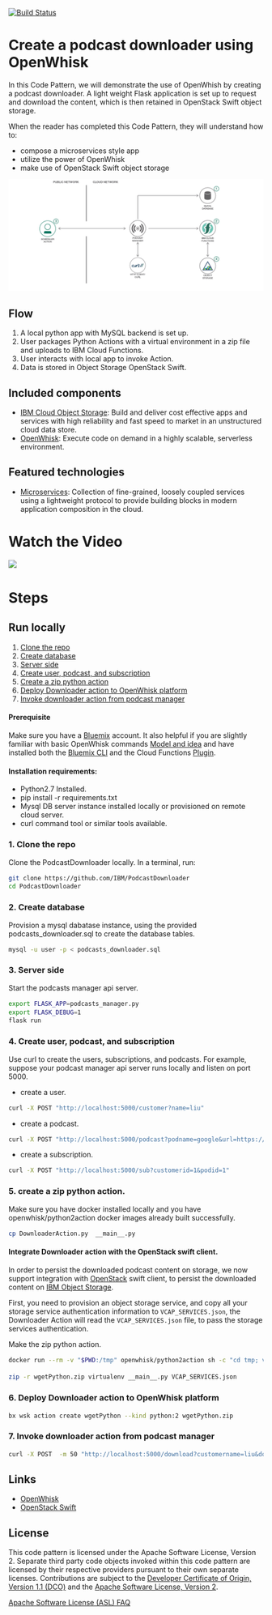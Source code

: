 [![Build Status](https://travis-ci.org/IBM/PodcastDownloader.svg?branch=master)](https://travis-ci.org/IBM/PodcastDownloader)

# Create a podcast downloader using OpenWhisk
In this Code Pattern, we will demonstrate the use of OpenWhish by creating a podcast downloader.  A light weight Flask application is set up to request and download the content, which is then retained in OpenStack Swift object storage.

When the reader has completed this Code Pattern, they will understand how to:

* compose a microservices style app
* utilize the power of OpenWhisk
* make use of OpenStack Swift object storage

![Architecture](pics/architecture.png)

## Flow
1. A local python app with MySQL backend is set up.
2. User packages Python Actions with a virtual environment in a zip file and uploads to IBM Cloud Functions.
3. User interacts with local app to invoke Action.
4. Data is stored in Object Storage OpenStack Swift.

## Included components
* [IBM Cloud Object Storage](https://console.bluemix.net/catalog/services/object-storage): Build and deliver cost effective apps and services with high reliability and fast speed to market in an unstructured cloud data store.
* [OpenWhisk](https://console.ng.bluemix.net/openwhisk): Execute code on demand in a highly scalable, serverless environment.

## Featured technologies
* [Microservices](https://www.ibm.com/developerworks/community/blogs/5things/entry/5_things_to_know_about_microservices?lang=en): Collection of fine-grained, loosely coupled services using a lightweight protocol to provide building blocks in modern application composition in the cloud.

# Watch the Video
[![](http://img.youtube.com/vi/95hDtAAzNnw/0.jpg)](https://www.youtube.com/watch?v=95hDtAAzNnw)

# Steps

## Run locally

1. [Clone the repo](1#-clone-the-repo)
2. [Create database](#2-create-database)
3. [Server side](#3-server-side)
4. [Create user, podcast, and subscription](#4-create-user-podcast-and-subscription)
5. [Create a zip python action](#5-create-a-zip-python-action)
6. [Deploy Downloader action to OpenWhisk platform](#6-deploy-downloader-action-to-openwhisk-platform)
7. [Invoke downloader action from podcast manager](#7-invoke-downloader-action-from-podcast-manager)

#### Prerequisite
Make sure you have a [Bluemix](https://console.ng.bluemix.net) account.
It also helpful if you are slightly familiar with basic OpenWhisk commands [Model and idea](https://github.com/IBM/openwhisk-action-trigger-rule) and have installed both the [Bluemix CLI](https://console.bluemix.net/docs/cli/reference/bluemix_cli/download_cli.html) and the Cloud Functions [Plugin](https://console.bluemix.net/openwhisk/learn/cli).

#### Installation requirements:
- Python2.7 Installed.
- pip install -r requirements.txt
- Mysql DB server instance installed locally or provisioned on remote cloud server.
- curl command tool or similar tools available.

### 1. Clone the repo
Clone the PodcastDownloader locally. In a terminal, run:
```bash
git clone https://github.com/IBM/PodcastDownloader
cd PodcastDownloader
```

### 2. Create database
Provision a mysql dabatase instance, using the provided podcasts_downloader.sql to create the database
tables.
```bash
mysql -u user -p < podcasts_downloader.sql
```

### 3. Server side
Start the podcasts manager api server.
```bash
export FLASK_APP=podcasts_manager.py
export FLASK_DEBUG=1
flask run
```
### 4. Create user, podcast, and subscription
Use curl to create the users, subscriptions, and podcasts.
For example, suppose your podcast manager api server runs locally and listen on port 5000.

- create a user.
```bash
curl -X POST "http://localhost:5000/customer?name=liu"
```

- create a podcast.
```bash
curl -X POST "http://localhost:5000/podcast?podname=google&url=https://www.ted.com/talks/rss"
```

- create a subscription.
```bash
curl -X POST "http://localhost:5000/sub?customerid=1&podid=1"
```

### 5. create a zip python action.
Make sure you have docker installed locally and you have openwhisk/python2action
docker images already built successfully.

```bash
cp DownloaderAction.py  __main__.py
```

#### Integrate Downloader action with the OpenStack swift client.
In order to persist the downloaded podcast content on storage, we now support integration
with [OpenStack](https://www.openstack.org) swift client, to persist the downloaded content on [IBM Object Storage](https://www.bluemix.com).

First, you need to provision an object storage service, and copy all your storage service
authentication information to `VCAP_SERVICES.json`, the Downloader Action will read the `VCAP_SERVICES.json`
file, to pass the storage services authentication.

Make the zip python action.
```bash
docker run --rm -v "$PWD:/tmp" openwhisk/python2action sh -c "cd tmp; virtualenv virtualenv; source virtualenv/bin/activate; pip install -r requirements.txt;"

zip -r wgetPython.zip virtualenv __main__.py VCAP_SERVICES.json
```

### 6. Deploy Downloader action to OpenWhisk platform

```bash
bx wsk action create wgetPython --kind python:2 wgetPython.zip
```

### 7. Invoke downloader action from podcast manager
```bash
curl -X POST  -m 50 "http://localhost:5000/download?customername=liu&downloader_url=https://openwhisk.ng.bluemix.net/api/v1/namespaces/<cf_org>_<cf_space>/actions/wgetPython"
``` 

## Links

* [OpenWhisk](https://openwhisk.apache.org/)
* [OpenStack Swift](https://wiki.openstack.org/wiki/Swift)

## License
This code pattern is licensed under the Apache Software License, Version 2.  Separate third party code objects invoked within this code pattern are licensed by their respective providers pursuant to their own separate licenses. Contributions are subject to the [Developer Certificate of Origin, Version 1.1 (DCO)](https://developercertificate.org/) and the [Apache Software License, Version 2](http://www.apache.org/licenses/LICENSE-2.0.txt).

[Apache Software License (ASL) FAQ](http://www.apache.org/foundation/license-faq.html#WhatDoesItMEAN)
